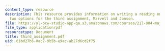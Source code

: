 ```yaml
---
content_type: resource
description: This resource provides information on writing a reading on one of the
  two options for the third assignment, Marvell and Jonson.
file: https://ol-ocw-studio-app-qa.s3.amazonaws.com/courses/21l-004-major-poets-fall-2001/61bd27b60ac79b5be9acab27d6cd2f75_third_assignment.pdf
file_type: application/pdf
resourcetype: Document
title: third_assignment.pdf
uid: 61bd27b6-0ac7-9b5b-e9ac-ab27d6cd2f75
---
```


